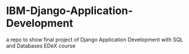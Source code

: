 # IBM-Django-Application-Development
a repo to show final project of Django Application Development with SQL and Databases EDeX course
